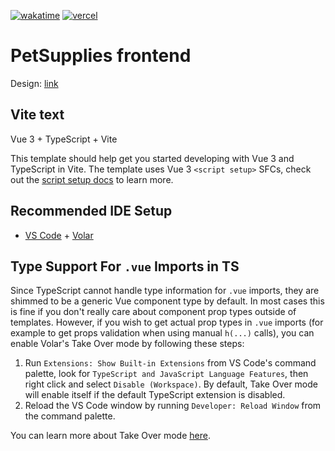 [![wakatime](https://wakatime.com/badge/user/8d08f782-1e26-465b-80a6-182bffe3949d/project/8d80898e-d763-44a3-ac5d-bd8dc96cb481.svg?kill_cache=1)](https://wakatime.com/badge/user/8d08f782-1e26-465b-80a6-182bffe3949d/project/8d80898e-d763-44a3-ac5d-bd8dc96cb481)
[![vercel](https://therealsujitk-vercel-badge.vercel.app/?app=pet-supplies)](https://pet-supplies.vercel.app/)

# PetSupplies frontend

Design: [link](https://www.figma.com/file/adIOXvgN6fpPtFBNDH9Ft4/PetSipplies)

## Vite text

Vue 3 + TypeScript + Vite

This template should help get you started developing with Vue 3 and TypeScript in Vite. The template uses Vue 3 `<script setup>` SFCs, check out the [script setup docs](https://v3.vuejs.org/api/sfc-script-setup.html#sfc-script-setup) to learn more.

## Recommended IDE Setup

- [VS Code](https://code.visualstudio.com/) + [Volar](https://marketplace.visualstudio.com/items?itemName=Vue.volar)

## Type Support For `.vue` Imports in TS

Since TypeScript cannot handle type information for `.vue` imports, they are shimmed to be a generic Vue component type by default. In most cases this is fine if you don't really care about component prop types outside of templates. However, if you wish to get actual prop types in `.vue` imports (for example to get props validation when using manual `h(...)` calls), you can enable Volar's Take Over mode by following these steps:

1. Run `Extensions: Show Built-in Extensions` from VS Code's command palette, look for `TypeScript and JavaScript Language Features`, then right click and select `Disable (Workspace)`. By default, Take Over mode will enable itself if the default TypeScript extension is disabled.
2. Reload the VS Code window by running `Developer: Reload Window` from the command palette.

You can learn more about Take Over mode [here](https://github.com/johnsoncodehk/volar/discussions/471).
